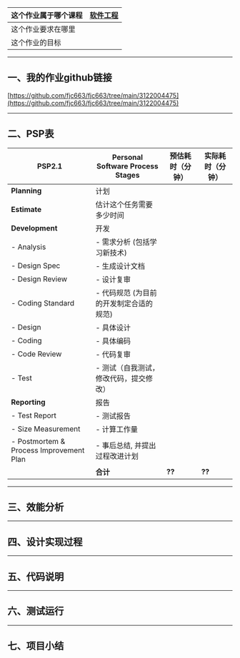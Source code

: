 | 这个作业属于哪个课程 | [软件工程](https://edu.cnblogs.com/campus/gdgy/CSGrade22-34)                |
|------------|-------------------------------------------------------------------------|
| 这个作业要求在哪里  |  |
| 这个作业的目标    |  |

---

## 一、我的作业github链接

[https://github.com/fjc663/fjc663/tree/main/3122004475](https://github.com/fjc663/fjc663/tree/main/3122004475)

---

## 二、PSP表

| PSP2.1                                       | Personal Software Process Stages | 预估耗时（分钟） | 实际耗时（分钟） |
|----------------------------------------------|----------------------------------|----------|----------|
| **Planning**                                  | 计划                               |          |          |
| **Estimate**                                  | 估计这个任务需要多少时间                     |          |          |
| **Development**                               | 开发                               |          |          |
| - Analysis                                    | - 需求分析 (包括学习新技术)                 |          |          |
| - Design Spec                                 | - 生成设计文档                         |          |          |
| - Design Review                               | - 设计复审                           |          |          |
| - Coding Standard                             | - 代码规范 (为目前的开发制定合适的规范)           |          |          |
| - Design                                      | - 具体设计                           |          |          |
| - Coding                                      | - 具体编码                           |          |          |
| - Code Review                                 | - 代码复审                           |          |          |
| - Test                                        | - 测试（自我测试，修改代码，提交修改）             |          |          |
| **Reporting**                                 | 报告                               |          |          |
| - Test Report                                 | - 测试报告                           |          |          |
| - Size Measurement                            | - 计算工作量                          |          |          |
| - Postmortem & Process Improvement Plan       | - 事后总结, 并提出过程改进计划                |          |          |
|                                   | **合计**                           | **??**   | **??**   |

---

## 三、效能分析


---

## 四、设计实现过程


---


## 五、代码说明


---

## 六、测试运行


---


## 七、项目小结